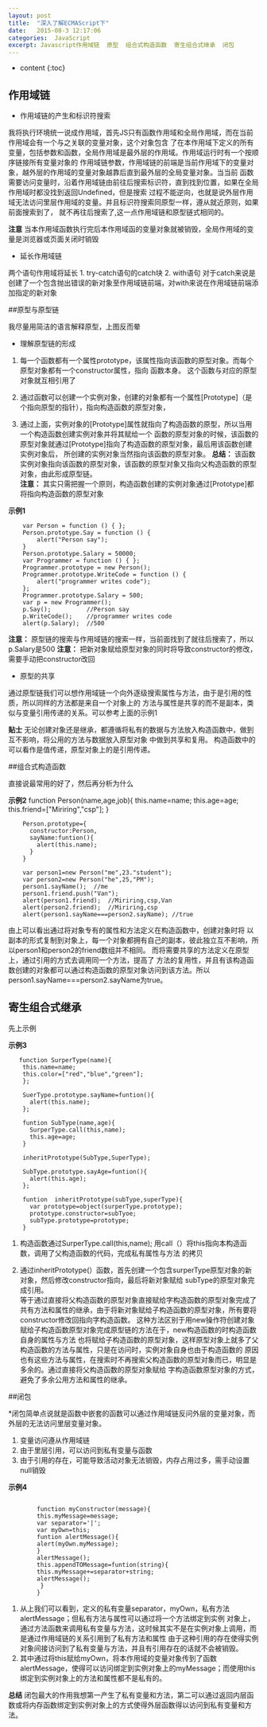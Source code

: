 ```yaml
---
layout: post
title:  "深入了解ECMAScript下"
date:   2015-08-3 12:17:06
categories:  JavaScript
excerpt: Javascript作用域链  原型  组合式构造函数  寄生组合式继承  闭包
---
```


* content
{:toc}

## 作用域链
  
  * 作用域链的产生和标识符搜索
  
  我将执行环境统一说成作用域，首先JS只有函数作用域和全局作用域，而在当前作用域会有一个与之关联的变量对象，这个对象包含
  了在本作用域下定义的所有变量，包括参数和函数，全局作用域是最外层的作用域。作用域运行时有一个按顺序链接所有变量对象的
  作用域链参数，作用域链的前端是当前作用域下的变量对象，越外层的作用域的变量对象越靠后直到最外层的全局变量对象。当当前
  函数需要访问变量时，沿着作用域链由前往后搜索标识符，直到找到位置，如果在全局作用域时都没找到返回Undefined，但是搜索
  过程不能逆向，也就是说外层作用域无法访问里层作用域的变量。并且标识符搜索同原型一样，遵从就近原则，如果前面搜索到了，
  就不再往后搜索了,这一点作用域链和原型链式相同的。
  
  **注意** 当本作用域函数执行完后本作用域函的变量对象就被销毁，全局作用域的变量是浏览器或页面关闭时销毁
  
  * 延长作用域链
  
  两个语句作用域将延长
    1. try-catch语句的catch块
    2. with语句
    对于catch来说是创建了一个包含抛出错误的新对象至作用域链前端，对with来说在作用域链前端添加指定的新对象
    
    
##原型与原型链
  
我尽量用简洁的语言解释原型，上图反而晕
  
* 理解原型链的形成
    
1. 每一个函数都有一个属性prototype，该属性指向该函数的原型对象。而每个原型对象都有一个constructor属性，指向
函数本身。 这个函数与对应的原型对象就互相引用了
    
2. 通过函数可以创建一个实例对象，创建的对象都有一个属性[Prototype]（是个指向原型的指针），指向构造函数的原型对象，
    
3. 通过上面，实例对象的[Prototype]属性就指向了构造函数的原型，所以当用一个构造函数创建实例对象并将其赋给一个
函数的原型对象的时候，该函数的原型对象就通过[Prototype]指向了构造函数的原型对象，最后用该函数创建实例对象后，
所创建的实例对象当然指向该函数的原型对象。 
**总结：** 该函数实例对象指向该函数的原型对象，该函数的原型对象又指向父构造函数的原型对象，由此形成原型链。  
**注意：** 其实只需把握一个原则，构造函数创建的实例对象通过[Prototype]都将指向构造函数的原型对象
    
**示例1**
    
        var Person = function () { };
        Person.prototype.Say = function () {
            alert("Person say");
        }
        Person.prototype.Salary = 50000;
        var Programmer = function () { };
        Programmer.prototype = new Person();
        Programmer.prototype.WriteCode = function () {
            alert("programmer writes code");
        };
        Programmer.prototype.Salary = 500;
        var p = new Programmer();
        p.Say();          //Person say
        p.WriteCode();    //programmer writes code
        alert(p.Salary);  //500
        
**注意：** 原型链的搜索与作用域链的搜索一样，当前面找到了就往后搜索了，所以p.Salary是500
**注意：**  把新对象赋给原型对象的同时将导致constructor的修改，需要手动把constructor改回
    
* 原型的共享
    
通过原型链我们可以想作用域链一个向外逐级搜索属性与方法，由于是引用的性质，所以同样的方法都是来自一个对象上的
方法与属性是共享的而不是副本，类似与变量引用传递的关系。可以参考上面的示例1

**贴士** 无论创建对象还是继承，都遵循将私有的数据与方法放入构造函数中，做到互不影响，将公用的方法与数据放入原型对象
中做到共享和复用。 构造函数中的可以看作是值传递，原型对象上的是引用传递。

##组合式构造函数

直接说最常用的好了，然后再分析为什么

**示例2**
        function Person(name,age,job){
          this.name=name;
          this.age=age;
          this.friend=["Miriring","csp"];
        }
        
        Person.prototype={
          constructor:Person,
          sayName:funtion(){
            alert(this.name);
          }
        }
        
        var person1=new Person("me",23."student");
        var person2=new Person("he",25,"PM");
        person1.sayName();  //me
        person1.friend.push("Van");
        alert(person1.friend);  //Miriring,csp,Van
        alert(person2.friend);  //Miriring,csp
        alert(person1.sayName===person2.sayName); //true
        
由上可以看出通过将对象专有的属性和方法定义在构造函数中，创建对象时将
以副本的形式复制到对象上，每一个对象都拥有自己的副本，彼此独立互不影响，所以person1和person2的friend数组并不相同。
而将需要共享的方法定义在原型上，通过引用的方式去调用同一个方法，提高了
方法的复用性，并且有该构造函数创建的对象都可以通过构造函数的原型对象访问到该方法。所以person1.sayName===person2.sayName为true。


## 寄生组合式继承 

先上示例

**示例3**
       
       function SurperType(name){
        this.name=name;
        this.color=["red","blue","green"];
        };
        
        SuerType.prototype.sayName=funtion(){
          alert(this.name);
        };
        
        funtion SubType(name,age){
          SurperType.call(this,name);
          this.age=age;
        }
        
        inheritPrototype(SubType,SuperType);
        
        SubType.prototype.sayAge=funtion(){
          alert(this.age);
        };
        
        funtion  inheritPrototype(subType,superType){
          var prototype=object(surperType.prototype);
          prototype.constructor=subTyoe;
          subType.prototype=prototype;
        }

1. 构造函数通过SurperType.call(this,name); 用call（）将this指向本构造函数，调用了父构造函数的代码，完成私有属性与方法
的拷贝

2. 通过inheritPrototype(）函数，首先创建一个包含surperType原型对象的新对象，然后修改constructor指向，最后将新对象赋给
subType的原型对象完成引用。  
  等于通过直接将父构造函数的原型对象直接赋给字构造函数的原型对象完成了共有方法和属性的继承，由于将新对象赋给子构造函数的原型对象，所有要将constructor修改回指向字构造函数。
  这种方法区别于用new操作符创建对象赋给子构造函数原型对象完成原型链的方法在于，new构造函数的时构造函数自身的属性与方法
也将赋给子构造函数的原型对象，这样原型对象上就多了父构造函数的方法与属性，只是在访问时，实例对象自身也由于构造函数的
原因也有这些方法与属性，在搜索时不再搜索父构造函数的原型对象而已，明显是多余的。通过直接将父构造函数的原型对象赋给
字构造函数原型对象的方式，避免了多余公用方法和属性的继承。


##闭包
  
*闭包简单点说就是函数中嵌套的函数可以通过作用域链反问外层的变量对象，而外层的无法访问里层变量对象。
  
1. 变量访问遵从作用域链
2. 由于里层引用，可以访问到私有变量与函数
3. 由于引用的存在，可能导致活动对象无法销毁，内存占用过多，需手动设置null销毁
  
**示例4**
<pre><code class="markdown"> 
        function myConstructor(message){
        this.myMessage=message;
        var separator='|';
        var myOwn=this;
        funtion alertMessage(){
        alert(myOwn.myMessage);
        }
        alertMessage();
        this.appendTOMessage=funtion(string){
        this.myMessage+=separator+string;
        alertMessage();
         }
        }
</code></pre>

1. 从上我们可以看到，定义的私有变量separator，myOwn，私有方法alertMessage；但私有方法与属性可以通过将一个方法绑定到实例
对象上，通过方法函数来调用私有变量与方法，这时候其实不是在实例对象上调用，而是通过作用域链的关系引用到了私有方法和属性
由于这种引用的存在使得实例对象间接访问到了私有变量与方法，并且有引用存在的话就不会被销毁。
2. 其中通过将this赋给myOwn，将本作用域的变量对象传到了函数alertMessage，使得可以访问绑定到实例对象上的myMessage；而使用this绑定到实例对象上的方法和属性都不是私有的。

**总结** 闭包最大的作用我想第一产生了私有变量和方法，第二可以通过返回内层函数或将内存函数绑定到实例对象上的方式使得外层函数得以访问到私有变量和方法。

        


          
        
    
    
    
    
  
  
  
